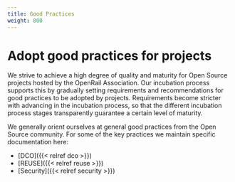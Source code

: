 ```yaml
---
title: Good Practices
weight: 800
---
```

# Adopt good practices for projects

We strive to achieve a high degree of quality and maturity for Open Source projects hosted by the OpenRail Association. Our incubation process supports this by gradually setting requirements and recommendations for good practices to be adopted by projects. Requirements become stricter with advancing in the incubation process, so that the different incubation process stages transparently guarantee a certain level of maturity.

We generally orient ourselves at general good practices from the Open Source community. For some of the key practices we maintain specific documentation here:

* [DCO]({{< relref dco >}})
* [REUSE]({{< relref reuse >}})
* [Security]({{< relref security >}})
